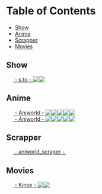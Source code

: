 # Table of Contents
* [Show](#Show)
* [Anime](#Anime)
* [Scrapper](#Scrapper)
* [Movies](#Movies)

## Show
<a href='https://s.to' style='display: flex; align-items: center;'><img src='https://s.to/favicon.ico' align='left' height='16' width='16'>&nbsp;-&nbsp;<span>s.to</span>&nbsp;-&nbsp; <img src='https://raw.githubusercontent.com/stevenrskelton/flag-icon/master/png/16/country-4x3/de.png'/>
 <img src='https://raw.githubusercontent.com/stevenrskelton/flag-icon/master/png/16/country-4x3/us.png'/>
</a>
## Anime
<a href='https://aniworld.to' style='display: flex; align-items: center;'><img src='https://aniworld.to/favicon.ico' align='left' height='16' width='16'>&nbsp;-&nbsp;<span>Aniworld</span>&nbsp;-&nbsp; <img src='https://raw.githubusercontent.com/stevenrskelton/flag-icon/master/png/16/country-4x3/de.png'/>
 <img src='https://raw.githubusercontent.com/stevenrskelton/flag-icon/master/png/16/country-4x3/us.png'/>
 <img src='https://raw.githubusercontent.com/stevenrskelton/flag-icon/master/png/16/country-4x3/jp.png'/>
 <img src='https://raw.githubusercontent.com/stevenrskelton/flag-icon/master/png/16/country-4x3/cn.png'/>
 <img src='https://raw.githubusercontent.com/stevenrskelton/flag-icon/master/png/16/country-4x3/kr.png'/>
</a><a href='https://aniworld.to' style='display: flex; align-items: center;'><img src='https://aniworld.to/favicon.ico' align='left' height='16' width='16'>&nbsp;-&nbsp;<span>Aniworld</span>&nbsp;-&nbsp; <img src='https://raw.githubusercontent.com/stevenrskelton/flag-icon/master/png/16/country-4x3/de.png'/>
 <img src='https://raw.githubusercontent.com/stevenrskelton/flag-icon/master/png/16/country-4x3/us.png'/>
 <img src='https://raw.githubusercontent.com/stevenrskelton/flag-icon/master/png/16/country-4x3/jp.png'/>
 <img src='https://raw.githubusercontent.com/stevenrskelton/flag-icon/master/png/16/country-4x3/cn.png'/>
 <img src='https://raw.githubusercontent.com/stevenrskelton/flag-icon/master/png/16/country-4x3/kr.png'/>
</a>
## Scrapper
<a href='https://github.com/wolfswolke/aniworld_scraper' style='display: flex; align-items: center;'><img src='https://github.com/favicon.ico' align='left' height='16' width='16'>&nbsp;-&nbsp;<span>aniworld_scraper</span>&nbsp;-&nbsp;</a>
## Movies
<a href='https://kinox.to' style='display: flex; align-items: center;'><img src='https://kinox.to/favicon.ico' align='left' height='16' width='16'>&nbsp;-&nbsp;<span>Kinox</span>&nbsp;-&nbsp; <img src='https://raw.githubusercontent.com/stevenrskelton/flag-icon/master/png/16/country-4x3/de.png'/>
 <img src='https://raw.githubusercontent.com/stevenrskelton/flag-icon/master/png/16/country-4x3/us.png'/>
</a>
